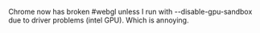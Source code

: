 Chrome now has broken #webgl unless I run with --disable-gpu-sandbox due to driver problems (intel GPU). Which is annoying.